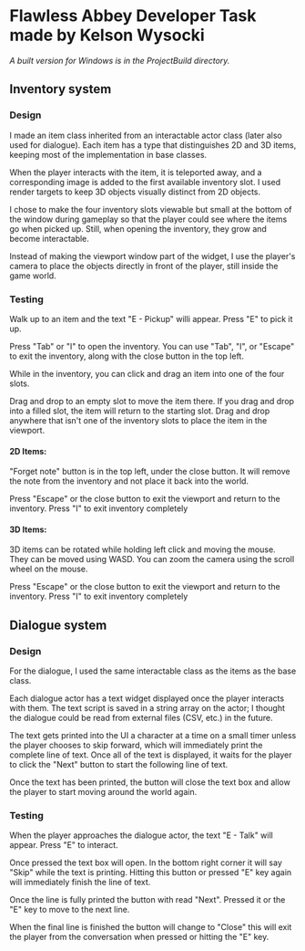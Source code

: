 # Flawless Abbey Developer Task made by Kelson Wysocki

*A built version for Windows is in the ProjectBuild directory.*

## Inventory system
### Design
I made an item class inherited from an interactable actor class (later also used for dialogue).
Each item has a type that distinguishes 2D and 3D items, keeping most of the implementation in base classes.

When the player interacts with the item, it is teleported away, and a corresponding image is added to the first available inventory slot. I used render targets to keep 3D objects visually distinct from 2D objects. 

I chose to make the four inventory slots viewable but small at the bottom of the window during gameplay so that the player could see where the items go when picked up. Still, when opening the inventory, they grow and become interactable.

Instead of making the viewport window part of the widget, I use the player's camera to place the objects directly in front of the player, still inside the game world.

### Testing
Walk up to an item and the text "E - Pickup" willi appear. Press "E" to pick it up. 

Press "Tab" or "I" to open the inventory. You can use "Tab", "I", or "Escape" to exit the inventory, along with the close button in the top left.

While in the inventory, you can click and drag an item into one of the four slots. 

Drag and drop to an empty slot to move the item there.
If you drag and drop into a filled slot, the item will return to the starting slot.
Drag and drop anywhere that isn't one of the inventory slots to place the item in the viewport.

#### 2D Items:
"Forget note" button is in the top left, under the close button. It will remove the note from the inventory and not place it back into the world.
		
Press "Escape" or the close button to exit the viewport and return to the inventory. Press "I" to exit inventory completely
	
#### 3D Items:
3D items can be rotated while holding left click and moving the mouse.
They can be moved using WASD.
You can zoom the camera using the scroll wheel on the mouse.
		
Press "Escape" or the close button to exit the viewport and return to the inventory. Press "I" to exit inventory completely
		
## Dialogue system
### Design
For the dialogue, I used the same interactable class as the items as the base class.

Each dialogue actor has a text widget displayed once the player interacts with them. The text script is saved in a string array on the actor; I thought the dialogue could be read from external files (CSV, etc.) in the future.

The text gets printed into the UI a character at a time on a small timer unless the player chooses to skip forward, which will immediately print the complete line of text. Once all of the text is displayed, it waits for the player to click the "Next" button to start the following line of text.

Once the text has been printed, the button will close the text box and allow the player to start moving around the world again.

### Testing
When the player approaches the dialogue actor, the text "E - Talk" will appear. Press "E" to interact.

Once pressed the text box will open. In the bottom right corner it will say "Skip" while the text is printing. Hitting this button or pressed "E" key again will immediately finish the line of text.

Once the line is fully printed the button with read "Next". Pressed it or the "E" key to move to the next line.

When the final line is finished the button will change to "Close" this will exit the player from the conversation when pressed or hitting the "E" key.
